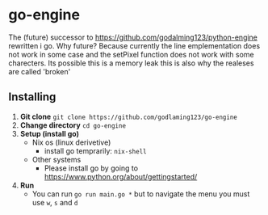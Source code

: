 # go-engine

The (future) successor to https://github.com/godalming123/python-engine rewritten i go. Why future? Because currently the line emplementation does not work in some case and the setPixel function does not work with some charecters. Its possible this is a memory leak this is also why the realeses are called 'broken'

## Installing
1. **Git clone**
  `git clone https://github.com/godlaming123/go-engine`
2. **Change directory**
  `cd go-engine`
2. **Setup (install go)**
   - Nix os (linux derivetive)
     - install go temprarily: `nix-shell`
   - Other systems
     - Please install go by going to https://www.python.org/about/gettingstarted/
3. **Run**
   - You can run `go run main.go *` but to navigate the menu you must use `w`, `s` and `d`
